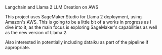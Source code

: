 Langchain and Llama 2 LLM Creation on AWS

This project uses SageMaker Studio for Llama 2 deployment, using Amazon's AWS. This is going to be a little bit of a works in progress as I dive into it, as the main focus is exploring SageMaker's capabilities as well as the new version of Llama 2.

Also interested in potentially including dataiku as part of the pipeline if appropriate.
